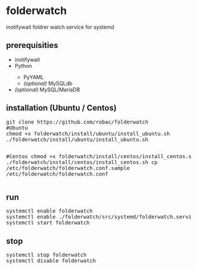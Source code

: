 # folderwatch
inotifywait foldrer watch service for systemd

<h2>prerequisities</h2>
  <ul>
    <li>inotifywait</li>
    <li>Python</li>    
      <ul>
        <li>PyYAML</li>
        <li><i>(optional)</i> MySQLdb</li>
      </ul>  
    <li><i>(optional)</i> MySQL/MariaDB</li>
  </ul>
  <h2>installation (Ubuntu / Centos)</h2>
<pre>
git clone https://github.com/robac/folderwatch
#Ubuntu
chmod +x folderwatch/install/ubuntu/install_ubuntu.sh
./folderwatch/install/ubuntu/install_ubuntu.sh

#Centos
chmod +x folderwatch/install/centos/install_centos.sh
./folderwatch/install/centos/install_centos.sh
cp /etc/folderwatch/folderwatch.conf.sample /etc/folderwatch/folderwatch.conf
</pre>
  <h2>run</h2>
    <pre>
systemctl enable folderwatch 
systemctl enable ./folderwatch/src/systemd/folderwatch.service
systemctl start folderwatch </pre>

  <h2>stop</h2>
    <pre>
systemctl stop folderwatch 
systemctl disable folderwatch </pre>

  
  
